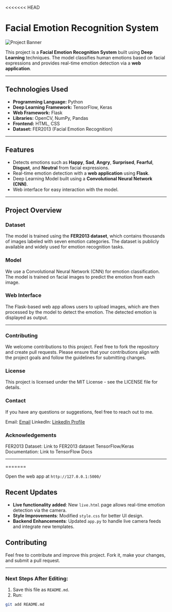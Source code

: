 <<<<<<< HEAD
# **Facial Emotion Recognition System**

![Project Banner](https://i0.wp.com/sefiks.com/wp-content/uploads/2018/01/kid-expressions-cover.png?resize=459%2C409&ssl=1)

This project is a **Facial Emotion Recognition System** built using **Deep Learning** techniques. The model classifies human emotions based on facial expressions and provides real-time emotion detection via a **web application**.

---

## **Technologies Used**

- **Programming Language:** Python
- **Deep Learning Framework:** TensorFlow, Keras
- **Web Framework:** Flask
- **Libraries:** OpenCV, NumPy, Pandas
- **Frontend:** HTML, CSS
- **Dataset:** FER2013 (Facial Emotion Recognition)

---

## **Features**

- Detects emotions such as **Happy**, **Sad**, **Angry**, **Surprised**, **Fearful**, **Disgust**, and **Neutral** from facial expressions.
- Real-time emotion detection with a **web application** using **Flask**.
- Deep Learning Model built using a **Convolutional Neural Network (CNN)**.
- Web interface for easy interaction with the model.

---

## **Project Overview**

### **Dataset**
The model is trained using the **FER2013 dataset**, which contains thousands of images labeled with seven emotion categories. The dataset is publicly available and widely used for emotion recognition tasks.

### **Model**
We use a Convolutional Neural Network (CNN) for emotion classification. The model is trained on facial images to predict the emotion from each image.

### **Web Interface**
The Flask-based web app allows users to upload images, which are then processed by the model to detect the emotion. The detected emotion is displayed as output.

---

### **Contributing**
We welcome contributions to this project. Feel free to fork the repository and create pull requests. Please ensure that your contributions align with the project goals and follow the guidelines for submitting changes.

### **License**
This project is licensed under the MIT License - see the LICENSE file for details.

### **Contact**
If you have any questions or suggestions, feel free to reach out to me.

Email: [Email](anurag077269@gmail.com) 
LinkedIn: [LinkedIn Profile](https://www.linkedin.com/in/anurag-pandey-704479253/)

### **Acknowledgements**
FER2013 Dataset: Link to FER2013 dataset
TensorFlow/Keras Documentation: Link to TensorFlow Docs

---
=======

Open the web app at `http://127.0.0.1:5000/`

## Recent Updates
- **Live functionality added**: New `live.html` page allows real-time emotion detection via the camera.
- **Style Improvements**: Modified `style.css` for better UI design.
- **Backend Enhancements**: Updated `app.py` to handle live camera feeds and integrate new templates.

## Contributing
Feel free to contribute and improve this project. Fork it, make your changes, and submit a pull request.

---

### Next Steps After Editing:
1. Save this file as `README.md`.
2. Run:
```bash
git add README.md


